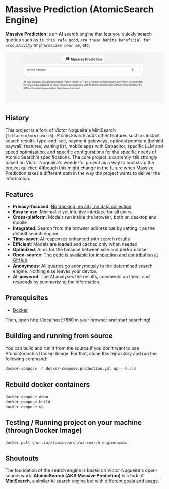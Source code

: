 # Massive Prediction (AtomicSearch Engine)

**Massive Prediction** is an AI search engine that lets you quickly search queries such as `is this cafe good`, `are these habits beneficial for productivity` or `pharmacies near me`, etc.

![The Simplest AI Search Engine](screenshots/massiveprediction-search-engine-generative-ai-result.png)

## History

This project is a fork of Victor Nogueira's MiniSearch (`felladrin/minisearch`). AtomicSearch adds other features such as instant search results, type-and-see, payment gateways, optional premium (behind paywall) features, waiting list, mobile apps with Capacitor, specific LLM and speed optimization, and specific configurations for the specific needs of Atomic Search's specifications. The core project is currently still strongly based on Victor Nogueira's wonderful project as a way to bootstrap the project quicker. Although this might change in the future when Massive Prediction takes a different path in the way the project wants to deliver the information.

## Features

- **Privacy-focused**: [No tracking, no ads, no data collection](https://docs.searxng.org/own-instance.html#how-does-searxng-protect-privacy)
- **Easy to use**: Minimalist yet intuitive interface for all users
- **Cross-platform**: Models run inside the browser, both on desktop and mobile
- **Integrated**: Search from the browser address bar by setting it as the default search engine
- **Time-saver**: AI responses enhanced with search results
- **Efficient**: Models are loaded and cached only when needed
- **Optimized**: Aims for the balance between size and performance
- **Open-source**: [The code is available for inspection and contribution at GitHub](https://github.com/felladrin/MiniSearch)
- **Anonymous**: All queries go anonymously to the determined search engine. Nothing else leaves your device.
- **AI-powered**: The AI analyses the results, comments on them, and responds by summarising the information.

## Prerequisites

- [Docker](https://docs.docker.com/get-docker/)

Then, open http://localhost:7860 in your browser and start searching!

## Building and running from source

You can build and run it from the source if you don't want to use AtomicSearch's Docker Image. For that, clone this repository and run the following command:

```bash
docker-compose -f docker-compose.production.yml up --build
```

## Rebuild docker containers

```console
docker-compose down
docker-compose build
docker-compose up
```

## Testing / Running project on your machine (through Docker Image)

```console
docker pull ghcr.io/atomicsearch/ai-search-engine:main
```

## Shoutouts

The foundation of the search engine is based on Victor Nogueira's open-source work. **AtomicSearch (AKA Massive Prediction)** is a fork of **MiniSearch**, a similar AI search engine but with different goals and usage.
